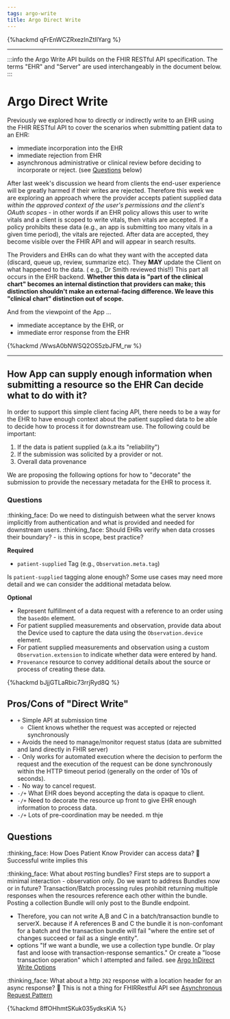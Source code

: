 ```yaml
---
tags: argo-write
title: Argo Direct Write
---
```


{%hackmd qFrEnWCZRxezInZtIIYarg %}

---

:::info
the Argo Write API builds on the FHIR RESTful API specification. The terms "EHR" and "Server" are used interchangeably in the document below.
:::

# Argo Direct Write

Previously we explored how to directly or indirectly write to an EHR using the FHIR RESTful API to cover the scenarios when submitting patient data to an EHR:

- immediate incorporation into the EHR
- immediate rejection from EHR
- asynchronous administrative or clinical review before deciding to incorporate or reject. (see [Questions](#Questions) below)

After last week's discussion we heard from clients the end-user experience will be greatly harmed if their writes are rejected. Therefore this week we are exploring an approach where the provider accepts  patient supplied data *within the approved context of the user's permissions and the client's OAuth scopes* - in other words if an EHR policy allows this user to write vitals and a client is scoped to write vitals, then vitals are accepted. If a policy prohibits these data (e.g., an app is submitting too many vitals in a given time period), the vitals are rejected.  After data are accepted, they become visible over the FHIR API and will appear in search results.

The Providers and EHRs can do what they want with the accepted data (discard, queue up, review, summarize etc). They **MAY** update the Client on what happened to the data.  ( e.g., Dr Smith reviewed this!!) This part all occurs in the EHR backend. **Whether this data is "part of the clinical chart" becomes an internal distinction that providers can make; this distinction shouldn't make an external-facing difference. We leave this "clinical chart" distinction out of scope.** 

<!--
recall the Functional Requirements for Client:
- FRC-1 : Client SHALL be able to create Resource X on Server
- FRC-2 : Client SHOULD be able to interact with Resource X via the Server API normally after create
- FRC-3:  Client SHOULD / MAY(?) discover the "reliability" of data
-->

And from the viewpoint of the App ...

- immediate acceptance by the EHR, or
- immediate error response from the EHR

{%hackmd /WwsA0bNWSQ2OS5zbJFM_rw %}

---

## How App can supply enough information when submitting a resource so the EHR Can decide what to do with it?

In order to support this simple client facing API, there needs to be a way for the EHR to have enough context about the patient supplied data to be able to decide how to process it for downstream use. The following could be important:

1. If the data is patient supplied (a.k.a its "reliability")
2. If the submission was solicited by a provider or not.
3. Overall data provenance

We are proposing the following options for how to "decorate" the submission to provide the necessary metadata for the EHR to process it.

### Questions
:thinking_face: Do we need to distinguish between what the server knows implicitly from authentication and what is provided and needed for downstream users.
:thinking_face: Should EHRs verify when data crosses their boundary? - is this in scope, best practice?


**Required**
* `patient-supplied` Tag (e.g., `Observation.meta.tag`)

Is `patient-supplied` tagging alone enough? Some use cases may need more detail and we can consider the additional metadata below.

**Optional**

* Represent fulfillment of a data request with a reference to an order using the `basedOn` element.
* For patient supplied measurements and observation, provide data about the Device used to capture the data using the `Observation.device` element.
* For patient supplied measurements and observation using a custom `Observation.extension` to indicate whether data were entered by hand.
* `Provenance` resource to convey additional details about the source or process of creating these data.

{%hackmd bJjjGTLaRbic73rrjRyd8Q %}

## Pros/Cons of "Direct Write"

* `+` Simple API at submission time
    * Client knows whether the request was accepted or rejected synchronously 
* `+` Avoids the need to manage/monitor request status (data are submitted and land directly in FHIR server)
* `-` Only works for automated execution where the decision to perform the request and the execution of the request can be done synchronously within the HTTP timeout period (generally on the order of 10s of seconds).
* `-` No way to cancel request.
* `-/+` What EHR does beyond accepting the data is opaque to client.
* `-/+` Need to decorate the resource up front to give EHR enough information to process data.
* `-/+` Lots of pre-coordination may be needed.
m thje

## Questions
:thinking_face: How Does Patient Know Provider can access data?
:raising_hand: Successful write implies this


:thinking_face: What about `POST`ing bundles? First steps are to support a minimal interaction - observation only. Do we want to address Bundles now or in future? Transaction/Batch processing rules prohibit returning multiple responses when the resources reference each other within the bundle. Posting a collection Bundle will only post to the Bundle endpoint.
- Therefore, you can not write A,B and C in a batch/transaction bundle to serverX. because if A references B and C the bundle it is non-confomant for a batch and the transaction bundle will fail "where the entire set of changes succeed or fail as a single entity".
- options "If we want a bundle, we use a collection type bundle. Or play fast and loose with transaction-response semantics." Or create a "loose transaction operation" which I attempted and failed. see [Argo InDirect Write Options](/FrBp2-AOQLGH4mLuZWbhuQ)

:thinking_face: What about a http `202` response with a location header for an async response?
:raising_hand: This is not a thing for FHIRRestful API see [Asynchronous Request Pattern](http://build.fhir.org/async.html)

{%hackmd 8ffOHhmtSKuk035ydksKiA %}